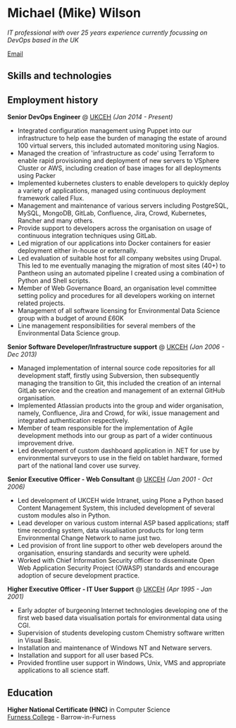 # Michael (Mike) Wilson

_IT professional with over 25 years experience currently focussing on DevOps based in the UK_

[Email](mailto:mike@birkrigg.com)

## Skills and technologies



## Employment history

**Senior DevOps Engineer** @ [UKCEH](https://ceh.ac.uk/) _(Jan 2014 - Present)_ <br>
- Integrated configuration management using Puppet into our infrastructure to help ease the burden of managing the estate of around 100 virtual servers, this included automated monitoring using Nagios.
- Managed the creation of 'infrastructure as code' using Terraform to enable rapid provisioning and deployment of new servers to VSphere Cluster or AWS, including creation of base images for all deployments using Packer
- Implemented kubernetes clusters to enable developers to quickly deploy a variety of applications, managed using continuous deployment framework called Flux.
- Management and maintenance of various servers including PostgreSQL, MySQL, MongoDB, GitLab, Confluence, Jira, Crowd, Kubernetes, Rancher and many others.
- Provide support to developers across the organisation on usage of continuous integration techniques using GitLab.
- Led migration of our applications into Docker containers for easier deployment either in-house or externally.
- Led evaluation of suitable host for all company websites using Drupal.  This led to me eventually managing the migration of most sites (40+) to Pantheon using an automated pipeline I created using a combination of Python and Shell scripts.
- Member of Web Governance Board, an organisation level committee setting policy and procedures for all developers working on internet related projects.
- Management of all software licensing for Environmental Data Science group with a budget of around £60K
- Line management responsibilities for several members of the Environmental Data Science group.

**Senior Software Developer/Infrastructure support** @ [UKCEH](https://ceh.ac.uk/) _(Jan 2006 - Dec 2013)_ <br>
- Managed implementation of internal source code repositories for all development staff, firstly using Subversion, then subsequently managing the transition to Git, this included the creation of an internal GitLab service and the creation and management of an external GitHub organisation.
- Implemented Atlassian products into the group and wider organisation, namely, Confluence, Jira and Crowd, for wiki, issue management and integrated authentication respectively.
- Member of team responsible for the implementation of Agile development methods into our group as part of a wider continuous improvement drive.
- Led development of custom dashboard application in .NET for use by environmental surveyors to use in the field on tablet hardware, formed part of the national land cover use survey.

**Senior Executive Officer - Web Consultant**  @ [UKCEH](https://ceh.ac.uk/) _(Jan 2001 - Oct 2006)_ <br>
- Led development of UKCEH wide Intranet, using Plone a Python based Content Management System, this included development of several custom modules also in Python.
- Lead developer on various custom internal ASP based applications; staff time recording system, data visualisation products for long term Environmental Change Network to name just two.
- Led provision of front line support to other web developers around the organisation, ensuring standards and security were upheld.
- Worked with Chief Information Security officer to disseminate Open Web Application Security Project (OWASP) standards and encourage adoption of secure development practice.

**Higher Executive Officer - IT User Support**  @ [UKCEH](https://ceh.ac.uk/) _(Apr 1995 - Jan 2001)_ <br>
- Early adopter of burgeoning Internet technologies developing one of the first web based data visualisation portals for environmental data using CGI.
- Supervision of students developing custom Chemistry software written in Visual Basic.
- Installation and maintenance of Windows NT and Netware servers.
- Installation and support for all user based PCs.
- Provided frontline user support in Windows, Unix, VMS and appropriate applications to all science staff.

## Education

**Higher National Certificate (HNC)** in Computer Science<br>
[Furness College](https://furness.ac.uk/) - Barrow-in-Furness